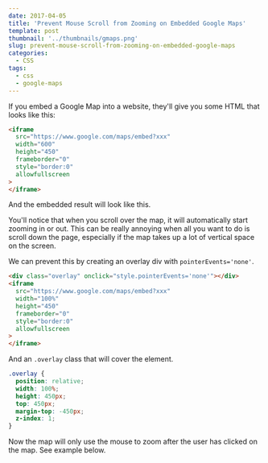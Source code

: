 ```yaml
---
date: 2017-04-05
title: 'Prevent Mouse Scroll from Zooming on Embedded Google Maps'
template: post
thumbnail: '../thumbnails/gmaps.png'
slug: prevent-mouse-scroll-from-zooming-on-embedded-google-maps
categories:
  - CSS
tags:
  - css
  - google-maps
---
```


If you embed a Google Map into a website, they'll give you some HTML that looks like this:

```html
<iframe
  src="https://www.google.com/maps/embed?xxx"
  width="600"
  height="450"
  frameborder="0"
  style="border:0"
  allowfullscreen
>
</iframe>
```

And the embedded result will look like this.

You'll notice that when you scroll over the map, it will automatically start zooming in or out. This can be really annoying when all you want to do is scroll down the page, especially if the map takes up a lot of vertical space on the screen.

We can prevent this by creating an overlay div with `pointerEvents='none'`.

```html
<div class="overlay" onclick="style.pointerEvents='none'"></div>
<iframe
  src="https://www.google.com/maps/embed?xxx"
  width="100%"
  height="450"
  frameborder="0"
  style="border:0"
  allowfullscreen
>
</iframe>
```

And an `.overlay` class that will cover the element.

```css
.overlay {
  position: relative;
  width: 100%;
  height: 450px;
  top: 450px;
  margin-top: -450px;
  z-index: 1;
}
```

Now the map will only use the mouse to zoom after the user has clicked on the map. See example below.
